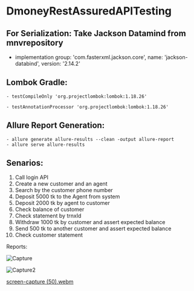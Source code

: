 # DmoneyRestAssuredAPITesting

## For Serialization: Take Jackson Datamind from mnvrepository
- implementation group: 'com.fasterxml.jackson.core', name: 'jackson-databind', version: '2.14.2'

## Lombok Gradle: 
	- testCompileOnly 'org.projectlombok:lombok:1.18.26'
	       
	- testAnnotationProcessor 'org.projectlombok:lombok:1.18.26'

## Allure Report Generation: 
	- allure generate allure-results --clean -output allure-report
	- allure serve allure-results
  
  
## Senarios: 
1. Call login API
2. Create  a new customer and an agent
3. Search by the customer phone number
4. Deposit 5000 tk to the Agent from system
5. Deposit 2000 tk by agent to customer 
6. Check balance of customer
7. Check statement by trnxId 
8. Withdraw 1000 tk by customer and assert expected balance
9. Send 500 tk to another customer and assert expected balance
10. Check customer statement


Reports:

![Capture](https://user-images.githubusercontent.com/83439797/225512827-c88624f1-b905-4d6e-9c62-e1ee01327b88.PNG)


![Capture2](https://user-images.githubusercontent.com/83439797/225512838-fcf9561d-f1ce-403a-9dda-e5cc452aaef0.PNG)


[screen-capture (50).webm](https://user-images.githubusercontent.com/83439797/225514001-126a7978-2100-4992-ad15-2d3411d4147b.webm)

